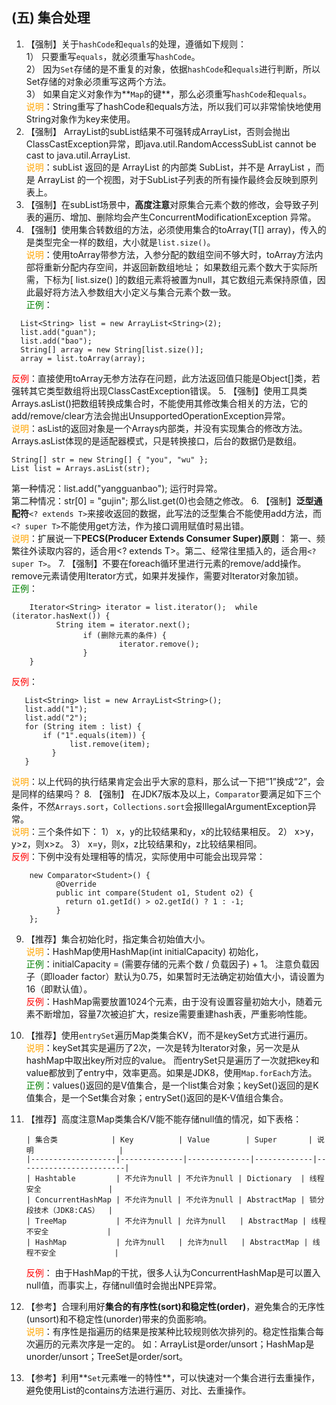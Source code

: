 

## (五) 集合处理 

1. 【强制】关于`hashCode`和`equals`的处理，遵循如下规则： 
  <br>1） 只要重写`equals`，就必须重写`hashCode`。 
  <br>2） 因为`Set`存储的是不重复的对象，依据`hashCode`和`equals`进行判断，所以Set存储的对象必须重写这两个方法。 
  <br>3） 如果自定义对象作为**`Map`的键**，那么必须重写`hashCode`和`equals`。 
  <br><span style="color:orange">说明</span>：String重写了hashCode和equals方法，所以我们可以非常愉快地使用String对象作为key来使用。 
2. 【强制】 ArrayList的subList结果不可强转成ArrayList，否则会抛出ClassCastException异常，即java.util.RandomAccessSubList cannot be cast to java.util.ArrayList. 
  <br><span style="color:orange">说明</span>：subList 返回的是 ArrayList 的内部类 SubList，并不是 ArrayList ，而是 ArrayList 的一个视图，对于SubList子列表的所有操作最终会反映到原列表上。 
3. 【强制】在subList场景中，**高度注意**对原集合元素个数的修改，会导致子列表的遍历、增加、删除均会产生ConcurrentModificationException 异常。 
4. 【强制】使用集合转数组的方法，必须使用集合的toArray(T[] array)，传入的是类型完全一样的数组，大小就是`list.size()`。 
  <br><span style="color:orange">说明</span>：使用toArray带参方法，入参分配的数组空间不够大时，toArray方法内部将重新分配内存空间，并返回新数组地址；
  如果数组元素个数大于实际所需，下标为[ list.size() ]的数组元素将被置为null，其它数组元素保持原值，因此最好将方法入参数组大小定义与集合元素个数一致。 
  <br><span style="color:green">正例</span>： 
```
  List<String> list = new ArrayList<String>(2);      
  list.add("guan");     
  list.add("bao");       
  String[] array = new String[list.size()];      
  array = list.toArray(array);
```
  <span style="color:red">反例</span>：直接使用toArray无参方法存在问题，此方法返回值只能是Object[]类，若强转其它类型数组将出现ClassCastException错误。
5. 【强制】使用工具类Arrays.asList()把数组转换成集合时，不能使用其修改集合相关的方法，它的add/remove/clear方法会抛出UnsupportedOperationException异常。 
  <br><span style="color:orange">说明</span>：asList的返回对象是一个Arrays内部类，并没有实现集合的修改方法。Arrays.asList体现的是适配器模式，只是转换接口，后台的数据仍是数组。
```
String[] str = new String[] { "you", "wu" };     
List list = Arrays.asList(str); 
```
第一种情况：list.add("yangguanbao"); 运行时异常。
  <br>第二种情况：str[0] = "gujin"; 那么list.get(0)也会随之修改。
6. 【强制】**泛型通配符**`<? extends T>`来接收返回的数据，此写法的泛型集合不能使用add方法，而`<? super T>`不能使用get方法，作为接口调用赋值时易出错。 
  <br><span style="color:orange">说明</span>：扩展说一下**PECS(Producer Extends Consumer Super)原则**：
  第一、频繁往外读取内容的，适合用<? extends T>。第二、经常往里插入的，适合用`<? super T>`。 
7. 【强制】不要在foreach循环里进行元素的remove/add操作。remove元素请使用Iterator方式，如果并发操作，需要对Iterator对象加锁。 
  <br><span style="color:green">正例</span>： 
```
    Iterator<String> iterator = list.iterator();  while (iterator.hasNext()) {          
          String item = iterator.next();                  
                if (删除元素的条件) {                   
                        iterator.remove();                 
                }      
    }
```
  <span style="color:red">反例</span>：
 ```
    List<String> list = new ArrayList<String>();      
    list.add("1");      
    list.add("2");      
    for (String item : list) {        
        if ("1".equals(item)) {          
              list.remove(item);         
          }   
    }
```
  <span style="color:orange">说明</span>：以上代码的执行结果肯定会出乎大家的意料，那么试一下把“1”换成“2”，会是同样的结果吗？
8. 【强制】 在JDK7版本及以上，`Comparator`要满足如下三个条件，不然`Arrays.sort`，`Collections.sort`会报IllegalArgumentException异常。
  <br><span style="color:orange">说明</span>：三个条件如下：
  1） x，y的比较结果和y，x的比较结果相反。
  2） x>y，y>z，则x>z。 
  3） x=y，则x，z比较结果和y，z比较结果相同。 
  <br><span style="color:red">反例</span>：下例中没有处理相等的情况，实际使用中可能会出现异常：
```
    new Comparator<Student>() {           
          @Override          
          public int compare(Student o1, Student o2) {              
            return o1.getId() > o2.getId() ? 1 : -1;       
          }  
    };  
```

9. 【推荐】集合初始化时，指定集合初始值大小。 
  <br><span style="color:orange">说明</span>：HashMap使用HashMap(int initialCapacity) 初始化， 
  <br><span style="color:green">正例</span>：initialCapacity = (需要存储的元素个数 / 负载因子) + 1。
  注意负载因子（即loader factor）默认为0.75，如果暂时无法确定初始值大小，请设置为16（即默认值）。 
  <br><span style="color:red">反例</span>：HashMap需要放置1024个元素，由于没有设置容量初始大小，随着元素不断增加，容量7次被迫扩大，resize需要重建hash表，严重影响性能。 
10. 【推荐】使用`entrySet`遍历Map类集合KV，而不是keySet方式进行遍历。 
  <br><span style="color:orange">说明</span>：keySet其实是遍历了2次，一次是转为Iterator对象，另一次是从hashMap中取出key所对应的value。
  而entrySet只是遍历了一次就把key和value都放到了entry中，效率更高。如果是JDK8，使用`Map.forEach`方法。 
  <br><span style="color:green">正例</span>：values()返回的是V值集合，是一个list集合对象；keySet()返回的是K值集合，是一个Set集合对象；entrySet()返回的是K-V值组合集合。 
11. 【推荐】高度注意Map类集合K/V能不能存储null值的情况，如下表格：

        | 集合类            | Key          | Value        | Super       | 说明                   |
        |-------------------|--------------|--------------|-------------|------------------------|
        | Hashtable         | 不允许为null | 不允许为null | Dictionary  | 线程安全               |
        | ConcurrentHashMap | 不允许为null | 不允许为null | AbstractMap | 锁分段技术（JDK8:CAS）  |
        | TreeMap           | 不允许为null | 允许为null   | AbstractMap | 线程不安全             |
        | HashMap           | 允许为null   | 允许为null   | AbstractMap | 线程不安全             |

    <span style="color:red">反例</span>： 由于HashMap的干扰，很多人认为ConcurrentHashMap是可以置入null值，而事实上，存储null值时会抛出NPE异常。

12. 【参考】合理利用好**集合的有序性(sort)和稳定性(order)**，避免集合的无序性(unsort)和不稳定性(unorder)带来的负面影响。 
  <br><span style="color:orange">说明</span>：有序性是指遍历的结果是按某种比较规则依次排列的。稳定性指集合每次遍历的元素次序是一定的。
  如：ArrayList是order/unsort；HashMap是unorder/unsort；TreeSet是order/sort。 
13. 【参考】利用**`Set`元素唯一的特性**，可以快速对一个集合进行去重操作，避免使用List的contains方法进行遍历、对比、去重操作。 

